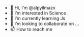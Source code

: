 - 👋 Hi, I’m @alpyilmazx
- 👀 I’m interested in Science
- 🌱 I’m currently learning Js 
- 💞️ I’m looking to collaborate on ...
- 📫 How to reach me

<!---
alpyilmazx/alpyilmazx is a ✨ special ✨ repository because its `README.md` (this file) appears on your GitHub profile.
You can click the Preview link to take a look at your changes.
--->
